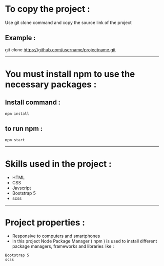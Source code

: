 # To copy the project :
Use git clone command and copy the source link of the project

## Example :
git clone https://github.com/username/projectname.git
***
 # You must install npm to use the necessary packages :
## Install command :
```
npm install
```

## to run npm :
```
npm start
```
***
# Skills used in the project :

* HTML
* CSS
* Javscript
* Bootstrap 5
* scss

***
# Project properties :
* Responsive to computers and smartphones
* In this project Node Package Manager ( npm ) is used to install different package managers, frameworks and libraries like :
```
Bootstrap 5
scss
```
